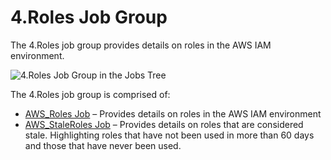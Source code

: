 # 4.Roles Job Group

The 4.Roles job group provides details on roles in the AWS IAM environment.

![4.Roles Job Group in the Jobs Tree](/img/product_docs/accessanalyzer/11.6/solutions/aws/roles/jobstree.webp)

The 4.Roles job group is comprised of:

- [AWS_Roles Job](/docs/accessanalyzer/11.6/solutions/aws/roles/aws_roles.md)
  – Provides details on roles in the AWS IAM environment
- [AWS_StaleRoles Job](/docs/accessanalyzer/11.6/solutions/aws/roles/aws_staleroles.md)
  – Provides details on roles that are considered stale. Highlighting roles that have not been used
  in more than 60 days and those that have never been used.
